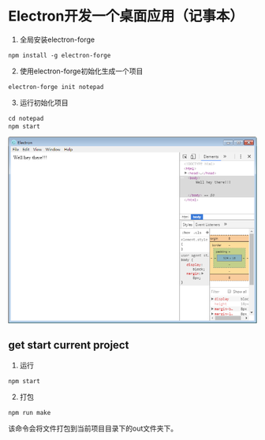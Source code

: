 # Electron开发一个桌面应用（记事本）

1. 全局安装electron-forge

```
npm install -g electron-forge
```

2. 使用electron-forge初始化生成一个项目

```
electron-forge init notepad
```

3. 运行初始化项目

```
cd notepad
npm start
```

![](./static/1.png)

## get start current project

1. 运行

```
npm start
```

2. 打包

```
npm run make
```
该命令会将文件打包到当前项目目录下的out文件夹下。